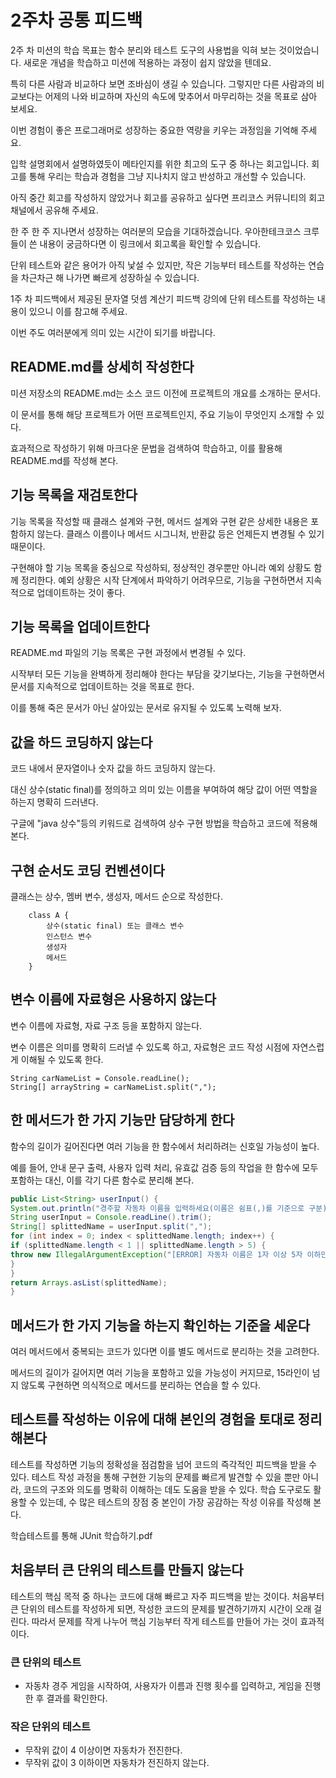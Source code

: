 # 2주차 공통 피드백 

2주 차 미션의 학습 목표는 함수 분리와 테스트 도구의 사용법을 익혀 보는 것이었습니다.
새로운 개념을 학습하고 미션에 적용하는 과정이 쉽지 않았을 텐데요.

특히 다른 사람과 비교하다 보면 조바심이 생길 수 있습니다.
그렇지만 다른 사람과의 비교보다는 어제의 나와 비교하며 자신의 속도에 맞추어서 마무리하는 것을 목표로 삼아 보세요.

이번 경험이 좋은 프로그래머로 성장하는 중요한 역량을 키우는 과정임을 기억해 주세요.

입학 설명회에서 설명하였듯이 메타인지를 위한 최고의 도구 중 하나는 회고입니다.
회고를 통해 우리는 학습과 경험을 그냥 지나치지 않고 반성하고 개선할 수 있습니다.

아직 중간 회고를 작성하지 않았거나 회고를 공유하고
싶다면 프리코스 커뮤니티의 회고 채널에서 공유해 주세요.

한 주 한 주 지나면서 성장하는 여러분의 모습을 기대하겠습니다.
우아한테크코스 크루들이 쓴 내용이 궁금하다면 이 링크에서 회고록을 확인할 수 있습니다.

단위 테스트와 같은 용어가 아직 낯설 수 있지만,
작은 기능부터 테스트를 작성하는 연습을 차근차근 해 나가면 빠르게 성장하실 수 있습니다.

1주 차 피드백에서 제공된 문자열 덧셈 계산기 피드백 강의에 단위 테스트를 작성하는 내용이 있으니 이를 참고해 주세요.

이번 주도 여러분에게 의미 있는 시간이 되기를 바랍니다.

## README.md를 상세히 작성한다

미션 저장소의 README.md는 소스 코드 이전에 프로젝트의 개요를 소개하는 문서다.

이 문서를 통해 해당 프로젝트가 어떤 프로젝트인지, 주요 기능이 무엇인지 소개할 수 있다.

효과적으로 작성하기 위해 마크다운 문법을 검색하여 학습하고, 이를 활용해 README.md를 작성해 본다.

## 기능 목록을 재검토한다

기능 목록을 작성할 때 클래스 설계와 구현, 메서드 설계와 구현 같은 상세한 내용은 포함하지 않는다.
클래스 이름이나 메서드 시그니처, 반환값 등은 언제든지 변경될 수 있기 때문이다.

구현해야 할 기능 목록을 중심으로 작성하되, 정상적인 경우뿐만 아니라 예외 상황도 함께 정리한다.
예외 상황은 시작 단계에서 파악하기 어려우므로, 기능을 구현하면서 지속적으로 업데이트하는 것이 좋다.

## 기능 목록을 업데이트한다

README.md 파일의 기능 목록은 구현 과정에서 변경될 수 있다.

시작부터 모든 기능을 완벽하게 정리해야 한다는 부담을 갖기보다는,
기능을 구현하면서 문서를 지속적으로 업데이트하는 것을 목표로 한다.

이를 통해 죽은 문서가 아닌 살아있는 문서로 유지될 수 있도록 노력해 보자.

## 값을 하드 코딩하지 않는다

코드 내에서 문자열이나 숫자 값을 하드 코딩하지 않는다.

대신 상수(static final)를 정의하고 의미 있는 이름을 부여하여 해당 값이 어떤 역할을 하는지 명확히 드러낸다.

구글에 "java 상수"등의 키워드로 검색하여 상수 구현 방법을 학습하고 코드에 적용해 본다.

## 구현 순서도 코딩 컨벤션이다

클래스는 상수, 멤버 변수, 생성자, 메서드 순으로 작성한다.

```
	class A {
		상수(static final) 또는 클래스 변수
		인스턴스 변수
		생성자
		메서드
	}
```

## 변수 이름에 자료형은 사용하지 않는다

변수 이름에 자료형, 자료 구조 등을 포함하지 않는다.

변수 이름은 의미를 명확히 드러낼 수 있도록 하고, 자료형은 코드 작성 시점에 자연스럽게 이해될 수 있도록 한다.

```
String carNameList = Console.readLine();
String[] arrayString = carNameList.split(",");
```

## 한 메서드가 한 가지 기능만 담당하게 한다

함수의 길이가 길어진다면 여러 기능을 한 함수에서 처리하려는 신호일 가능성이 높다.

예를 들어, 안내 문구 출력, 사용자 입력 처리, 유효값 검증 등의 작업을 한 함수에 모두 포함하는 대신,
이를 각기 다른 함수로 분리해 본다.

```Java
public List<String> userInput() {
System.out.println("경주할 자동차 이름을 입력하세요(이름은 쉼표(,)를 기준으로 구분).");
String userInput = Console.readLine().trim();
String[] splittedName = userInput.split(",");
for (int index = 0; index < splittedName.length; index++) {
if (splittedName.length < 1 || splittedName.length > 5) {
throw new IllegalArgumentException("[ERROR] 자동차 이름은 1자 이상 5자 이하만 가능합니다.");
}
}
return Arrays.asList(splittedName);
}
```

## 메서드가 한 가지 기능을 하는지 확인하는 기준을 세운다

여러 메서드에서 중복되는 코드가 있다면 이를 별도 메서드로 분리하는 것을 고려한다.

메서드의 길이가 길어지면 여러 기능을 포함하고 있을 가능성이 커지므로,
15라인이 넘지 않도록 구현하면 의식적으로 메서드를 분리하는 연습을 할 수 있다.

## 테스트를 작성하는 이유에 대해 본인의 경험을 토대로 정리해본다

테스트를 작성하면 기능의 정확성을 점검함을 넘어 코드의 즉각적인 피드백을 받을 수 있다.
테스트 작성 과정을 통해 구현한 기능의 문제를 빠르게 발견할 수 있을 뿐만 아니라,
코드의 구조와 의도를 명확히 이해하는 데도 도움을 받을 수 있다.
학습 도구로도 활용할 수 있는데, 수 많은 테스트의 장점 중 본인이 가장 공감하는 작성 이유를 작성해 본다.

학습테스트를 통해 JUnit 학습하기.pdf

## 처음부터 큰 단위의 테스트를 만들지 않는다

테스트의 핵심 목적 중 하나는 코드에 대해 빠르고 자주 피드백을 받는 것이다.
처음부터 큰 단위의 테스트를 작성하게 되면, 작성한 코드의 문제를 발견하기까지 시간이 오래 걸린다.
따라서 문제를 작게 나누어 핵심 기능부터 작게 테스트를 만들어 가는 것이 효과적이다.

### 큰 단위의 테스트

- 자동차 경주 게임을 시작하여, 사용자가 이름과 진행 횟수를 입력하고, 게임을 진행한 후 결과를 확인한다.

### 작은 단위의 테스트

- 무작위 값이 4 이상이면 자동차가 전진한다.
- 무작위 값이 3 이하이면 자동차가 전진하지 않는다.
